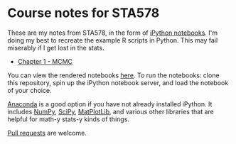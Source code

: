# Course notes for STA578

These are my notes from STA578, in the form of [iPython notebooks](ipython.org).
I'm doing my best to recreate the example R scripts in Python. This may fail
miserably if I get lost in the stats.

* [Chapter 1 - MCMC](https://github.com/erickpeirson/statistical-computing/blob/master/Chapter%201%20-%20Markov%20Chain%20Monte%20Carlo.ipynb)

You can view the rendered notebooks
[here](http://nbviewer.ipython.org/github/erickpeirson/statistical-computing/tree/master/).
To run the notebooks: clone this repository, spin up the iPython notebook
server, and load the notebook of your choice.

[Anaconda](https://store.continuum.io/cshop/anaconda/) is a good option if you
have not already installed iPython. It includes [NumPy](http://www.numpy.org/),
[SciPy](http://www.scipy.org/), [MatPlotLib](http://matplotlib.org/), and
various other libraries that are helpful for math-y stats-y kinds of things.

[Pull requests](https://help.github.com/articles/using-pull-requests/) are
welcome.
